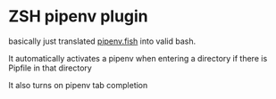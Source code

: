 # ZSH pipenv plugin

basically just translated [pipenv.fish](https://github.com/fisherman/pipenv/blob/master/conf.d/pipenv.fish)
into valid bash.

It automatically activates a pipenv when entering a directory if there is Pipfile in that directory

It also turns on pipenv tab completion
